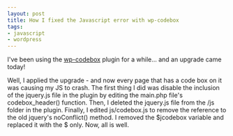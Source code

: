 ```yaml
---
layout: post
title: How I fixed the Javascript error with wp-codebox
tags:
- javascript
- wordpress
---
```


I've been using the [wp-codebox](http://www.ericbess.com/ericblog/2008/03/03/wp-codebox/) plugin for a while... and an upgrade came today!

Well, I applied the upgrade - and now every page that has a code box on it was causing my JS to crash.  The first thing I did was disable the inclusion of the jquery.js file in the plugin by editing the main.php file's codebox_header() function.  Then, I deleted the jquery.js file from the /js folder in the plugin.  Finally, I edited js/codebox.js to remove the reference to the old jquery's noConflict() method.  I removed the $jcodebox variable and replaced it with the $ only.  Now, all is well.
